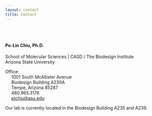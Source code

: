 ```yaml
---
layout: contact
title: Contact
---
```


<br><br>
#### Po-Lin Chiu, Ph.D.
School of Molecular Sciences | CASD / The Biodesign Institute<br>
Arizona State University<br>

Office: <br>
&nbsp;&nbsp;&nbsp;&nbsp;&nbsp;1001 South McAllister Avenue<br>
&nbsp;&nbsp;&nbsp;&nbsp;&nbsp;Biodesign Building A230A<br>
&nbsp;&nbsp;&nbsp;&nbsp;&nbsp;Tempe, Arizona 85287<br>
&nbsp;&nbsp;&nbsp;&nbsp;&nbsp;480.965.3176<br>
&nbsp;&nbsp;&nbsp;&nbsp;&nbsp;plchiu@asu.edu

Our lab is currently located in the Biodesign Building A235 and A239. <br>



